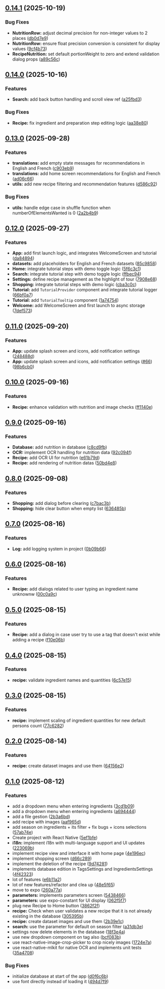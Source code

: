 ## [0.14.1](https://github.com/Anto-dev-perso/Recipedia/compare/v0.14.0...v0.14.1) (2025-10-19)

### Bug Fixes

* **NutritionRow:** adjust decimal precision for non-integer values to 2 places ([db0d7e9](https://github.com/Anto-dev-perso/Recipedia/commit/db0d7e9be6cafd1fa4c12b909c3ec4af097ec8c4))
* **NutritionRow:** ensure float precision conversion is consistent for display values ([9cf4b73](https://github.com/Anto-dev-perso/Recipedia/commit/9cf4b73070423b0ec35e5977b983086a4658e80c))
* **RecipeNutrition:** set default portionWeight to zero and extend validation dialog props ([a89c56c](https://github.com/Anto-dev-perso/Recipedia/commit/a89c56ca5e7dbda7cd475b399ac95c3d58df944d))

## [0.14.0](https://github.com/Anto-dev-perso/Recipedia/compare/v0.13.0...v0.14.0) (2025-10-16)

### Features

* **Search:** add back button handling and scroll view ref ([a25fbd3](https://github.com/Anto-dev-perso/Recipedia/commit/a25fbd31a91de39963ea91c27ca8b08d8833abf3))

### Bug Fixes

* **Recipe:** fix ingredient and preparation step editing logic ([aa38e80](https://github.com/Anto-dev-perso/Recipedia/commit/aa38e807ef20e62ec1bb14a0d311c69c0ae946c2))

## [0.13.0](https://github.com/Anto-dev-perso/Recipedia/compare/v0.12.0...v0.13.0) (2025-09-28)

### Features

* **translations:** add empty state messages for recommendations in English and French ([c903eb9](https://github.com/Anto-dev-perso/Recipedia/commit/c903eb9191a8805a611d90f5767387ae42455f1f))
* **translations:** add home screen recommendations for English and French ([ad06c66](https://github.com/Anto-dev-perso/Recipedia/commit/ad06c66b5ecf3f85052e70f86b0119fa9f38d7a3))
* **utils:** add new recipe filtering and recommendation features ([d586c92](https://github.com/Anto-dev-perso/Recipedia/commit/d586c9277012d5b634061241f690043964bfd0c7))

### Bug Fixes

* **utils:** handle edge case in shuffle function when numberOfElementsWanted is 0 ([2a2b4b9](https://github.com/Anto-dev-perso/Recipedia/commit/2a2b4b944a0b3491d6fd3937657248f33b5ba3a1))

## [0.12.0](https://github.com/Anto-dev-perso/Recipedia/compare/v0.11.0...v0.12.0) (2025-09-27)

### Features

* **App:** add first launch logic, and integrates WelcomeScreen and tutorial ([da84894](https://github.com/Anto-dev-perso/Recipedia/commit/da84894d6d75831e98b3e66f366c0ceec4bbbcfc))
* **datasets:** add placeholders for English and French datasets ([85c9858](https://github.com/Anto-dev-perso/Recipedia/commit/85c9858fa00057cc7939af5dc03e12fb62999452))
* **Home:** integrate tutorial steps with demo toggle logic ([5f6c3c1](https://github.com/Anto-dev-perso/Recipedia/commit/5f6c3c157863c7fa4acff76898fb0d40d34f6339))
* **Search:** integrate tutorial step with demo toggle logic ([ffbec94](https://github.com/Anto-dev-perso/Recipedia/commit/ffbec9484d843ada3e0f015bb01c74aa9cdd564b))
* **Settings:** define recipe management as the highlight of tour ([7908e68](https://github.com/Anto-dev-perso/Recipedia/commit/7908e68d3b94ea3bdb1444db7819b79d4d0beee7))
* **Shopping:** integrate tutorial steps with demo logic ([cba3c0c](https://github.com/Anto-dev-perso/Recipedia/commit/cba3c0cc4106bf19dbcc2f631eb07a059a574e01))
* **Tutorial:** add `TutorialProvider` component and integrate tutorial logger ([66bf0a7](https://github.com/Anto-dev-perso/Recipedia/commit/66bf0a748cdd531f1d84742271ce351740688dce))
* **Tutorial:** add `TutorialTooltip` component ([1a74754](https://github.com/Anto-dev-perso/Recipedia/commit/1a7475477fe004d551be6606321d7b8c06bce56b))
* **Welcome:** add WelcomeScreen and first launch to async storage ([7def573](https://github.com/Anto-dev-perso/Recipedia/commit/7def57355629cceccb135e46facdc023b2d2306a))

## [0.11.0](https://github.com/Anto-dev-perso/Recipedia/compare/v0.10.0...v0.11.0) (2025-09-20)

### Features

* **App:** update splash screen and icons, add notification settings ([248488d](https://github.com/Anto-dev-perso/Recipedia/commit/248488d632f8f2436f0741045c5d242c53e4400b))
* **App:** update splash screen and icons, add notification settings ([#66](https://github.com/Anto-dev-perso/Recipedia/issues/66)) ([98b6cb0](https://github.com/Anto-dev-perso/Recipedia/commit/98b6cb033c9f2fe08972ae5026a566014448699f))

## [0.10.0](https://github.com/Anto-dev-perso/Recipedia/compare/v0.9.0...v0.10.0) (2025-09-16)

### Features

* **Recipe:** enhance validation with nutrition and image checks ([ff1140e](https://github.com/Anto-dev-perso/Recipedia/commit/ff1140ec24b895d2c92515ccc9bbc746cf3572e5))

## [0.9.0](https://github.com/Anto-dev-perso/Recipedia/compare/v0.8.0...v0.9.0) (2025-09-16)

### Features

* **Database:** add nutrition in database ([c8cd9fb](https://github.com/Anto-dev-perso/Recipedia/commit/c8cd9fb69ee53974e68335c412f1a0aa1d6fdaed))
* **OCR:** implement OCR handling for nutrition data ([92c094f](https://github.com/Anto-dev-perso/Recipedia/commit/92c094faa569ce292848591b93ec9f22500c8a44))
* **Recipe:** add OCR UI for nutrition ([e61b79d](https://github.com/Anto-dev-perso/Recipedia/commit/e61b79ddceb91f216c95f65c6bbec4ede5d8be3d))
* **Recipe:** add rendering of nutrition datas ([50bd4e8](https://github.com/Anto-dev-perso/Recipedia/commit/50bd4e8169ab277005bb60fe6ced3c306c2a14a3))

## [0.8.0](https://github.com/Anto-dev-perso/Recipedia/compare/v0.7.0...v0.8.0) (2025-09-08)

### Features

* **Shopping:** add dialog before clearing ([c7bac3b](https://github.com/Anto-dev-perso/Recipedia/commit/c7bac3b712cdea457a553546bba984ac3cad8483))
* **Shopping:** hide clear button when empty list ([636485b](https://github.com/Anto-dev-perso/Recipedia/commit/636485bb7671cf7167ec990370a8bd46271163e4))

## [0.7.0](https://github.com/Anto-dev-perso/Recipedia/compare/v0.6.0...v0.7.0) (2025-08-16)

### Features

* **Log:** add logging system in
  project ([0b09b66](https://github.com/Anto-dev-perso/Recipedia/commit/0b09b667d19e5a93492f45f5a5d5d732967b9a65))

## [0.6.0](https://github.com/Anto-dev-perso/Recipedia/compare/v0.5.0...v0.6.0) (2025-08-16)

### Features

* **Recipe:** add dialogs related to user typing an ingredient name
  unknownw ([00c0a9c](https://github.com/Anto-dev-perso/Recipedia/commit/00c0a9c8d3496abd1ea9fc30a21d9453e0a5de6a))

## [0.5.0](https://github.com/Anto-dev-perso/Recipedia/compare/v0.4.0...v0.5.0) (2025-08-15)

### Features

* **Recipe:** add a dialog in case user try to use a tag that doesn't exist while adding a
  recipe ([f10e06b](https://github.com/Anto-dev-perso/Recipedia/commit/f10e06b3dfcc343ab068b2fa1065ea057e57eb66))

## [0.4.0](https://github.com/Anto-dev-perso/Recipedia/compare/v0.3.0...v0.4.0) (2025-08-15)

### Features

* **recipe:** validate ingredient names and
  quantities ([6c57e15](https://github.com/Anto-dev-perso/Recipedia/commit/6c57e158873a7636ed1cc2583fc76769861f9624))

## [0.3.0](https://github.com/Anto-dev-perso/Recipedia/compare/v0.2.0...v0.3.0) (2025-08-15)

### Features

* **recipe:** implement scaling of ingredient quantities for new default persons
  count ([77c6282](https://github.com/Anto-dev-perso/Recipedia/commit/77c62829dd609df65bfad2240481b62315d7a932))

## [0.2.0](https://github.com/Anto-dev-perso/Recipedia/compare/v0.1.0...v0.2.0) (2025-08-14)

### Features

* **recipe:** create dataset images and use
  them ([64156e2](https://github.com/Anto-dev-perso/Recipedia/commit/64156e260e97ab734a73ca5573bb9a86bf8b1964))

## [0.1.0](https://github.com/Anto-dev-perso/Recipedia/compare/v0.0.1...v0.1.0) (2025-08-12)

### Features

* add a dropdown menu when entering
  ingredients ([3cd1b09](https://github.com/Anto-dev-perso/Recipedia/commit/3cd1b0981f4687580cd2168485a5db3214107ec1))
* add a dropdown menu when entering
  ingredients ([a694444](https://github.com/Anto-dev-perso/Recipedia/commit/a6944440ab02e8ad1694f3cfe4bc7fe30c628f07))
* add a file
  gestion ([2b3a6bd](https://github.com/Anto-dev-perso/Recipedia/commit/2b3a6bde4b1ae1e0eb3cb7a95b2f189603fd99b8))
* add recipe with
  images ([aaf965d](https://github.com/Anto-dev-perso/Recipedia/commit/aaf965da7b8a76f78515bfd22f2ee2e7afcb1b88))
* add season on ingredients + its filter + fix bugs + icons
  selections ([57ab74e](https://github.com/Anto-dev-perso/Recipedia/commit/57ab74e34417eb3f7dd4b331291404c1a78a997b))
* Create project with React
  Native ([5ef1bfe](https://github.com/Anto-dev-perso/Recipedia/commit/5ef1bfef3a046ff7c566fdf75d8c239d9031ba47))
* **i18n:** implement i18n with multi-language support and UI
  updates ([223069b](https://github.com/Anto-dev-perso/Recipedia/commit/223069b06ba168bb5ea453f4182d3002f805f599))
* implement recipe view and interface it with home
  page ([4e196ec](https://github.com/Anto-dev-perso/Recipedia/commit/4e196ec9cea3f6edbc5a2800bde11a37edfbe6e4))
* implement shopping
  screen ([d66c289](https://github.com/Anto-dev-perso/Recipedia/commit/d66c2897c748708f9890fdffc8b45e97aba7eee5))
* implement the deletion of the
  recipe ([9d74281](https://github.com/Anto-dev-perso/Recipedia/commit/9d7428151157d6442a3cde8ae4a785a3babd2c62))
* implements database edition in TagsSettings and
  IngredientsSettings ([4f42323](https://github.com/Anto-dev-perso/Recipedia/commit/4f42323fef19f499f0759394f405b29d0801ab8a))
* lot of
  features ([e6b11a2](https://github.com/Anto-dev-perso/Recipedia/commit/e6b11a27af88a9f3fe124939d35b6e6c3ff469ec))
* lot of new features/refactor and clea
  up ([48e5f65](https://github.com/Anto-dev-perso/Recipedia/commit/48e5f65b616d74e2f8f4afce814c93a6825fe147))
* move to expo ([260a77a](https://github.com/Anto-dev-perso/Recipedia/commit/260a77ab6512d78057bf5017e050c8de56695e1c))
* **parameters:** implements parameters
  screen ([5438466](https://github.com/Anto-dev-perso/Recipedia/commit/5438466888c650671b5dfbd35395fa93f941bfe7))
* **parameters:** use expo-constant for UI
  display ([062f5f7](https://github.com/Anto-dev-perso/Recipedia/commit/062f5f783ed19c7f3eabf45fef80c04b2b2e4c9c))
* plug new Recipe to Home
  button ([3862f2f](https://github.com/Anto-dev-perso/Recipedia/commit/3862f2f7dfac2cd062f4672ae199b36ce7a5d7b8))
* **recipe:** Check when user validates a new recipe that it is not already existing in the
  database ([305395b](https://github.com/Anto-dev-perso/Recipedia/commit/305395b068b0097b01e2355c877e7abb1fbb118e))
* **recipe:** create dataset images and use
  them ([2b39e1c](https://github.com/Anto-dev-perso/Recipedia/commit/2b39e1ca48d0be7463924970f91356567db7693f))
* **search:** use the parameter for default on season
  filter ([a31db3e](https://github.com/Anto-dev-perso/Recipedia/commit/a31db3e3f8d94ff5fd9505dd688de5caa553362b))
* settings now delete elements in the
  database ([18f3e4a](https://github.com/Anto-dev-perso/Recipedia/commit/18f3e4a36bc2993957fa3985229abcfc1efa17ea))
* use new dropdown component on tag
  also ([bcf083b](https://github.com/Anto-dev-perso/Recipedia/commit/bcf083bfc759f9b5630c961e54ee9d2bb8523e87))
* use react-native-image-crop-picker to crop nicely
  images ([1724e7a](https://github.com/Anto-dev-perso/Recipedia/commit/1724e7a922e84c40f96fe6929a62ffb550e85ab1))
* use react-native-mlkit for native OCR and implements unit
  tests ([35a4708](https://github.com/Anto-dev-perso/Recipedia/commit/35a4708f279fdbf37eef161d8fa389d7a223d0f5))

### Bug Fixes

* initialize database at start of the
  app ([d0f6c6b](https://github.com/Anto-dev-perso/Recipedia/commit/d0f6c6bd67cf767121921fa9c2c9116d2a56b8b8))
* use font directly instead of loading
  it ([494d7f9](https://github.com/Anto-dev-perso/Recipedia/commit/494d7f9db09bec4c3f9dce1d3740a6a3567f6a0e))
